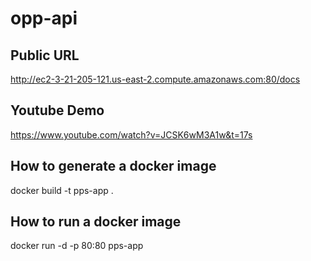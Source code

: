 # opp-api

## Public URL
http://ec2-3-21-205-121.us-east-2.compute.amazonaws.com:80/docs

## Youtube Demo
https://www.youtube.com/watch?v=JCSK6wM3A1w&t=17s

## How to generate a docker image
docker build -t pps-app .

## How to run a docker image
docker run -d -p 80:80 pps-app